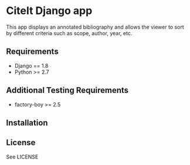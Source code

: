 CiteIt Django app
=================

This app displays an annotated bibliography and allows the viewer to sort by
different criteria such as scope, author, year, etc.


Requirements
------------

* Django == 1.8
* Python >= 2.7


Additional Testing Requirements
-------------------------------

* factory-boy >= 2.5


Installation
------------


License
-------

See LICENSE
